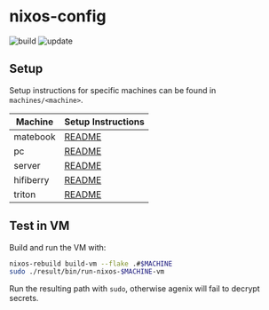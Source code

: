# nixos-config

![build](https://github.com/jakobkukla/nixos-config/actions/workflows/build.yml/badge.svg)
![update](https://github.com/jakobkukla/nixos-config/actions/workflows/update.yml/badge.svg)

## Setup

Setup instructions for specific machines can be found in `machines/<machine>`.

| Machine   | Setup Instructions           |
|-----------|------------------------------|
| matebook  | [README](machines/matebook)  |
| pc        | [README](machines/pc)        |
| server    | [README](machines/server)    |
| hifiberry | [README](machines/hifiberry) |
| triton    | [README](machines/triton)    |

## Test in VM

Build and run the VM with:

```bash
nixos-rebuild build-vm --flake .#$MACHINE
sudo ./result/bin/run-nixos-$MACHINE-vm
```

Run the resulting path with `sudo`, otherwise agenix will fail to decrypt secrets.
